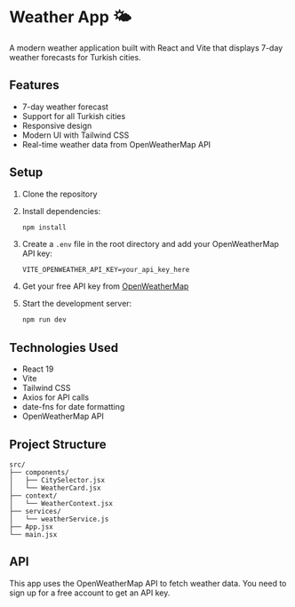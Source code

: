 # Weather App 🌤️

A modern weather application built with React and Vite that displays 7-day weather forecasts for Turkish cities.

## Features

- 7-day weather forecast
- Support for all Turkish cities
- Responsive design
- Modern UI with Tailwind CSS
- Real-time weather data from OpenWeatherMap API

## Setup

1. Clone the repository
2. Install dependencies:
   ```bash
   npm install
   ```

3. Create a `.env` file in the root directory and add your OpenWeatherMap API key:
   ```
   VITE_OPENWEATHER_API_KEY=your_api_key_here
   ```

4. Get your free API key from [OpenWeatherMap](https://openweathermap.org/api)

5. Start the development server:
   ```bash
   npm run dev
   ```

## Technologies Used

- React 19
- Vite
- Tailwind CSS
- Axios for API calls
- date-fns for date formatting
- OpenWeatherMap API

## Project Structure

```
src/
├── components/
│   ├── CitySelector.jsx
│   └── WeatherCard.jsx
├── context/
│   └── WeatherContext.jsx
├── services/
│   └── weatherService.js
├── App.jsx
└── main.jsx
```

## API

This app uses the OpenWeatherMap API to fetch weather data. You need to sign up for a free account to get an API key.